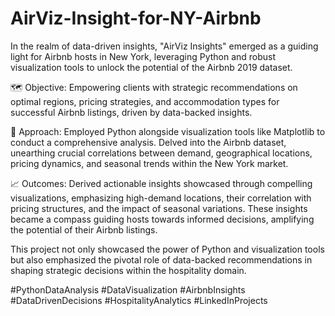 # AirViz-Insight-for-NY-Airbnb

In the realm of data-driven insights, "AirViz Insights" emerged as a guiding light for Airbnb hosts in New York, leveraging Python and robust visualization tools to unlock the potential of the Airbnb 2019 dataset.

🗺️ Objective: Empowering clients with strategic recommendations on optimal regions, pricing strategies, and accommodation types for successful Airbnb listings, driven by data-backed insights.

🐍 Approach: Employed Python alongside visualization tools like Matplotlib to conduct a comprehensive analysis. Delved into the Airbnb dataset, unearthing crucial correlations between demand, geographical locations, pricing dynamics, and seasonal trends within the New York market.

📈 Outcomes: Derived actionable insights showcased through compelling visualizations, emphasizing high-demand locations, their correlation with pricing structures, and the impact of seasonal variations. These insights became a compass guiding hosts towards informed decisions, amplifying the potential of their Airbnb listings.

This project not only showcased the power of Python and visualization tools but also emphasized the pivotal role of data-backed recommendations in shaping strategic decisions within the hospitality domain.

#PythonDataAnalysis #DataVisualization #AirbnbInsights #DataDrivenDecisions #HospitalityAnalytics #LinkedInProjects
